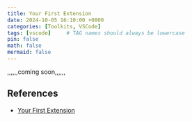 ```yaml
---
title: Your First Extension
date: 2024-10-05 16:10:00 +0800
categories: [Toolkits, VSCode]
tags: [vscode]     # TAG names should always be lowercase
pin: false
math: false
mermaid: false
---
```


,,,,,,coming soon,,,,,,


## References

- [Your First Extension](https://code.visualstudio.com/api/get-started/your-first-extension)
